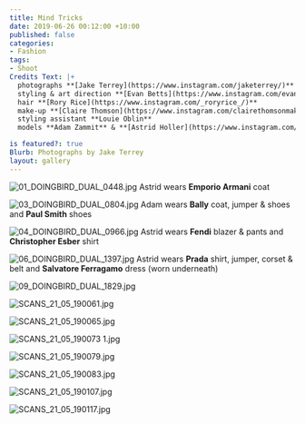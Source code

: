```yaml
---
title: Mind Tricks
date: 2019-06-26 00:12:00 +10:00
published: false
categories:
- Fashion
tags:
- Shoot
Credits Text: |+
  photographs **[Jake Terrey](https://www.instagram.com/jaketerrey/)** at **[The Artist Group](https://www.instagram.com/theartistgroup/)**
  styling & art direction **[Evan Betts](https://www.instagram.com/evanbeezy/)**
  hair **[Rory Rice](https://www.instagram.com/_roryrice_/)**
  make-up **[Claire Thomson](https://www.instagram.com/clairethomsonmakeup/)**
  styling assistant **Louie Oblin**
  models **Adam Zammit** & **[Astrid Holler](https://www.instagram.com/astrid_holler/)** at **[Priscillas](https://www.instagram.com/priscillasmodels/)**

is featured?: true
Blurb: Photographs by Jake Terrey
layout: gallery
---
```


![01_DOINGBIRD_DUAL_0448.jpg](/uploads/01_DOINGBIRD_DUAL_0448.jpg)
Astrid wears **Emporio Armani** coat

![03_DOINGBIRD_DUAL_0804.jpg](/uploads/03_DOINGBIRD_DUAL_0804.jpg)
Adam wears **Bally** coat, jumper & shoes and **Paul Smith** shoes

![04_DOINGBIRD_DUAL_0966.jpg](/uploads/04_DOINGBIRD_DUAL_0966.jpg)
Astrid wears **Fendi** blazer & pants and **Christopher Esber** shirt

![06_DOINGBIRD_DUAL_1397.jpg](/uploads/06_DOINGBIRD_DUAL_1397.jpg)
Astrid wears **Prada** shirt, jumper, corset & belt and **Salvatore Ferragamo** dress (worn underneath)

![09_DOINGBIRD_DUAL_1829.jpg](/uploads/09_DOINGBIRD_DUAL_1829.jpg)

![SCANS_21_05_190061.jpg](/uploads/SCANS_21_05_190061.jpg)

![SCANS_21_05_190065.jpg](/uploads/SCANS_21_05_190065.jpg)

![SCANS_21_05_190073 1.jpg](/uploads/SCANS_21_05_190073%201.jpg)

![SCANS_21_05_190079.jpg](/uploads/SCANS_21_05_190079.jpg)

![SCANS_21_05_190083.jpg](/uploads/SCANS_21_05_190083.jpg)

![SCANS_21_05_190107.jpg](/uploads/SCANS_21_05_190107.jpg)

![SCANS_21_05_190117.jpg](/uploads/SCANS_21_05_190117.jpg)